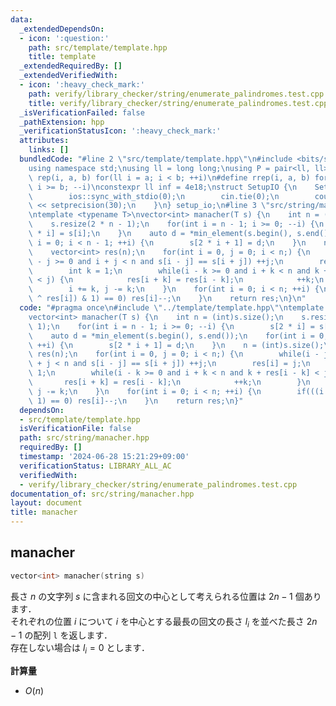 ```yaml
---
data:
  _extendedDependsOn:
  - icon: ':question:'
    path: src/template/template.hpp
    title: template
  _extendedRequiredBy: []
  _extendedVerifiedWith:
  - icon: ':heavy_check_mark:'
    path: verify/library_checker/string/enumerate_palindromes.test.cpp
    title: verify/library_checker/string/enumerate_palindromes.test.cpp
  _isVerificationFailed: false
  _pathExtension: hpp
  _verificationStatusIcon: ':heavy_check_mark:'
  attributes:
    links: []
  bundledCode: "#line 2 \"src/template/template.hpp\"\n#include <bits/stdc++.h>\n\
    using namespace std;\nusing ll = long long;\nusing P = pair<ll, ll>;\n#define\
    \ rep(i, a, b) for(ll i = a; i < b; ++i)\n#define rrep(i, a, b) for(ll i = a;\
    \ i >= b; --i)\nconstexpr ll inf = 4e18;\nstruct SetupIO {\n    SetupIO() {\n\
    \        ios::sync_with_stdio(0);\n        cin.tie(0);\n        cout << fixed\
    \ << setprecision(30);\n    }\n} setup_io;\n#line 3 \"src/string/manacher.hpp\"\
    \ntemplate <typename T>\nvector<int> manacher(T s) {\n    int n = (int)s.size();\n\
    \    s.resize(2 * n - 1);\n    for(int i = n - 1; i >= 0; --i) {\n        s[2\
    \ * i] = s[i];\n    }\n    auto d = *min_element(s.begin(), s.end());\n    for(int\
    \ i = 0; i < n - 1; ++i) {\n        s[2 * i + 1] = d;\n    }\n    n = (int)s.size();\n\
    \    vector<int> res(n);\n    for(int i = 0, j = 0; i < n;) {\n        while(i\
    \ - j >= 0 and i + j < n and s[i - j] == s[i + j]) ++j;\n        res[i] = j;\n\
    \        int k = 1;\n        while(i - k >= 0 and i + k < n and k + res[i - k]\
    \ < j) {\n            res[i + k] = res[i - k];\n            ++k;\n        }\n\
    \        i += k, j -= k;\n    }\n    for(int i = 0; i < n; ++i) {\n        if(((i\
    \ ^ res[i]) & 1) == 0) res[i]--;\n    }\n    return res;\n}\n"
  code: "#pragma once\n#include \"../template/template.hpp\"\ntemplate <typename T>\n\
    vector<int> manacher(T s) {\n    int n = (int)s.size();\n    s.resize(2 * n -\
    \ 1);\n    for(int i = n - 1; i >= 0; --i) {\n        s[2 * i] = s[i];\n    }\n\
    \    auto d = *min_element(s.begin(), s.end());\n    for(int i = 0; i < n - 1;\
    \ ++i) {\n        s[2 * i + 1] = d;\n    }\n    n = (int)s.size();\n    vector<int>\
    \ res(n);\n    for(int i = 0, j = 0; i < n;) {\n        while(i - j >= 0 and i\
    \ + j < n and s[i - j] == s[i + j]) ++j;\n        res[i] = j;\n        int k =\
    \ 1;\n        while(i - k >= 0 and i + k < n and k + res[i - k] < j) {\n     \
    \       res[i + k] = res[i - k];\n            ++k;\n        }\n        i += k,\
    \ j -= k;\n    }\n    for(int i = 0; i < n; ++i) {\n        if(((i ^ res[i]) &\
    \ 1) == 0) res[i]--;\n    }\n    return res;\n}"
  dependsOn:
  - src/template/template.hpp
  isVerificationFile: false
  path: src/string/manacher.hpp
  requiredBy: []
  timestamp: '2024-06-28 15:21:29+09:00'
  verificationStatus: LIBRARY_ALL_AC
  verifiedWith:
  - verify/library_checker/string/enumerate_palindromes.test.cpp
documentation_of: src/string/manacher.hpp
layout: document
title: manacher
---
```


## manacher

```cpp
vector<int> manacher(string s)
```

長さ $n$ の文字列 $s$ に含まれる回文の中心として考えられる位置は $2n - 1$ 個あります．<br>
それぞれの位置 $i$ について $i$ を中心とする最長の回文の長さ $l_{i}$ を並べた長さ $2n - 1$ の配列 `l` を返します．<br>
存在しない場合は $l_{i} = 0$ とします．

**計算量**

- $O(n)$
